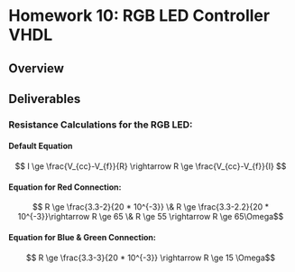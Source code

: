 # Homework 10: RGB LED Controller VHDL

## Overview

## Deliverables

### Resistance Calculations for the RGB LED:

#### Default Equation

$$ I \ge \frac{V_{cc}-V_{f}}{R} \rightarrow R \ge \frac{V_{cc}-V_{f}}{I} $$

#### Equation for Red Connection:

$$ R \ge \frac{3.3-2}{20 * 10^{-3}} \& R \ge \frac{3.3-2.2}{20 * 10^{-3}}\rightarrow R \ge 65 \& R \ge 55 \rightarrow R \ge 65\Omega$$ 

#### Equation for Blue & Green Connection:

$$ R \ge \frac{3.3-3}{20 * 10^{-3}} \rightarrow R \ge 15 \Omega$$ 
